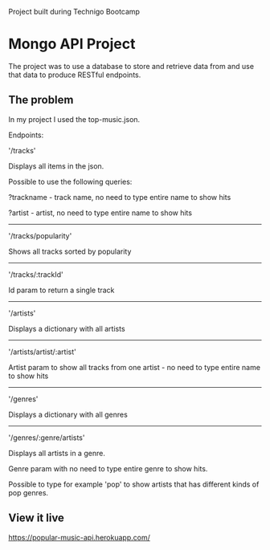 Project built during Technigo Bootcamp

# Mongo API Project

The project was to use a database to store and retrieve data from and use that data to produce RESTful endpoints.

## The problem

In my project I used the top-music.json.

Endpoints:

'/tracks'

Displays all items in the json.

Possible to use the following queries:

?trackname - track name, no need to type entire name to show hits

?artist - artist, no need to type entire name to show hits

---

'/tracks/popularity'

Shows all tracks sorted by popularity

---

'/tracks/:trackId'

Id param to return a single track

---

'/artists'

Displays a dictionary with all artists

---

'/artists/artist/:artist'

Artist param to show all tracks from one artist - no need to type entire name to show hits

---

'/genres'

Displays a dictionary with all genres

---

'/genres/:genre/artists'

Displays all artists in a genre.

Genre param with no need to type entire genre to show hits.

Possible to type for example 'pop' to show artists that has different kinds of pop genres.

## View it live

https://popular-music-api.herokuapp.com/
